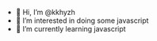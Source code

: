 - 👋 Hi, I’m @kkhyzh
- 👀 I’m interested in doing some javascript
- 🌱 I’m currently learning javascript

